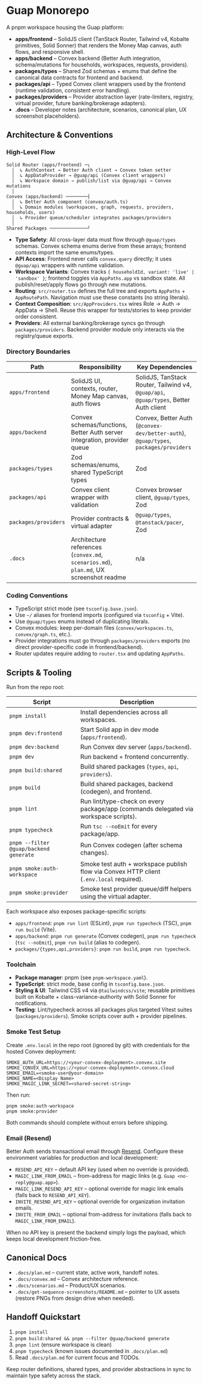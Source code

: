 # Guap Monorepo

A pnpm workspace housing the Guap platform:

- **apps/frontend** – SolidJS client (TanStack Router, Tailwind v4, Kobalte primitives, Solid Sonner) that renders the Money Map canvas, auth flows, and responsive shell.
- **apps/backend** – Convex backend (Better Auth integration, schema/mutations for households, workspaces, requests, providers).
- **packages/types** – Shared Zod schemas + enums that define the canonical data contracts for frontend and backend.
- **packages/api** – Typed Convex client wrappers used by the frontend (runtime validation, consistent error handling).
- **packages/providers** – Provider abstraction layer (rate-limiters, registry, virtual provider, future banking/brokerage adapters).
- **.docs** – Developer notes (architecture, scenarios, canonical plan, UX screenshot placeholders).

## Architecture & Conventions

### High-Level Flow
```
Solid Router (apps/frontend) ─┐
  │  ↳ AuthContext → Better Auth client → Convex token setter
  │  ↳ AppDataProvider → @guap/api (Convex client wrappers)
  │  ↳ Workspace domain → publish/list via @guap/api → Convex mutations
  │
Convex (apps/backend) ────────┤
  │  ↳ Better Auth component (convex/auth.ts)
  │  ↳ Domain modules (workspaces, graph, requests, providers, households, users)
  │  ↳ Provider queue/scheduler integrates packages/providers
  │
Shared Packages ──────────────┘
```

- **Type Safety**: All cross-layer data must flow through `@guap/types` schemas. Convex schema enums derive from these arrays; frontend contexts import the same enums/types.
- **API Access**: Frontend never calls `convex.query` directly; it uses `@guap/api` wrappers with runtime validation.
- **Workspace Variants**: Convex tracks `{ householdId, variant: 'live' | 'sandbox' }`; frontend toggles via `AppPaths.app` vs sandbox state. All publish/reset/apply flows go through new mutations.
- **Routing**: `src/router.tsx` defines the full tree and exports `AppPaths` + `AppRoutePath`. Navigation must use these constants (no string literals).
- **Context Composition**: `src/AppProviders.tsx` wires Role → Auth → AppData → Shell. Reuse this wrapper for tests/stories to keep provider order consistent.
- **Providers**: All external banking/brokerage syncs go through `packages/providers`. Backend provider module only interacts via the registry/queue exports.

### Directory Boundaries

| Path | Responsibility | Key Dependencies |
| ---- | -------------- | ---------------- |
| `apps/frontend` | SolidJS UI, contexts, router, Money Map canvas, auth flows | SolidJS, TanStack Router, Tailwind v4, `@guap/api`, `@guap/types`, Better Auth client |
| `apps/backend` | Convex schemas/functions, Better Auth server integration, provider queue | Convex, Better Auth (`@convex-dev/better-auth`), `@guap/types`, `packages/providers` |
| `packages/types` | Zod schemas/enums, shared TypeScript types | Zod |
| `packages/api` | Convex client wrapper with validation | Convex browser client, `@guap/types`, Zod |
| `packages/providers` | Provider contracts & virtual adapter | `@guap/types`, `@tanstack/pacer`, Zod |
| `.docs` | Architecture references (`convex.md`, `scenarios.md`), `plan.md`, UX screenshot readme | n/a |

### Coding Conventions
- TypeScript strict mode (see `tsconfig.base.json`).
- Use `~/` aliases for frontend imports (configured via `tsconfig` + Vite).
- Use `@guap/types` enums instead of duplicating literals.
- Convex modules: keep per-domain files (`convex/workspaces.ts`, `convex/graph.ts`, etc.).
- Provider integrations must go through `packages/providers` exports (no direct provider-specific code in frontend/backend).
- Router updates require adding to `router.tsx` and updating `AppPaths`.

## Scripts & Tooling

Run from the repo root:

| Script | Description |
| ------ | ----------- |
| `pnpm install` | Install dependencies across all workspaces. |
| `pnpm dev:frontend` | Start Solid app in dev mode (`apps/frontend`). |
| `pnpm dev:backend` | Run Convex dev server (`apps/backend`). |
| `pnpm dev` | Run backend + frontend concurrently. |
| `pnpm build:shared` | Build shared packages (`types`, `api`, `providers`). |
| `pnpm build` | Build shared packages, backend (codegen), and frontend. |
| `pnpm lint` | Run lint/type-check on every package/app (commands delegated via workspace scripts). |
| `pnpm typecheck` | Run `tsc --noEmit` for every package/app. |
| `pnpm --filter @guap/backend generate` | Run Convex codegen (after schema changes). |
| `pnpm smoke:auth-workspace` | Smoke test auth + workspace publish flow via Convex HTTP client (`.env.local` required). |
| `pnpm smoke:provider` | Smoke test provider queue/diff helpers using the virtual adapter. |

Each workspace also exposes package-specific scripts:

- `apps/frontend`: `pnpm run lint` (ESLint), `pnpm run typecheck` (TSC), `pnpm run build` (Vite).
- `apps/backend`: `pnpm run generate` (Convex codegen), `pnpm run typecheck` (`tsc --noEmit`), `pnpm run build` (alias to codegen).
- `packages/{types,api,providers}`: `pnpm run build`, `pnpm run typecheck`.

### Toolchain
- **Package manager**: pnpm (see `pnpm-workspace.yaml`).
- **TypeScript**: strict mode, base config in `tsconfig.base.json`.
- **Styling & UI**: Tailwind CSS v4 via `@tailwindcss/vite`; reusable primitives built on Kobalte + class-variance-authority with Solid Sonner for notifications.
- **Testing**: Lint/typecheck across all packages plus targeted Vitest suites (`packages/providers`). Smoke scripts cover auth + provider pipelines.

### Smoke Test Setup
Create `.env.local` in the repo root (ignored by git) with credentials for the hosted Convex deployment:
```
SMOKE_AUTH_URL=https://<your-convex-deployment>.convex.site
SMOKE_CONVEX_URL=https://<your-convex-deployment>.convex.cloud
SMOKE_EMAIL=<smoke-user@your-domain>
SMOKE_NAME=<Display Name>
SMOKE_MAGIC_LINK_SECRET=<shared-secret-string>
```
Then run:
```
pnpm smoke:auth-workspace
pnpm smoke:provider
```
Both commands should complete without errors before shipping.

### Email (Resend)

Better Auth sends transactional email through [Resend](https://resend.com). Configure these environment variables for production and local development:

- `RESEND_API_KEY` – default API key (used when no override is provided).
- `MAGIC_LINK_FROM_EMAIL` – from-address for magic links (e.g. `Guap <no-reply@guap.app>`).
- `MAGIC_LINK_RESEND_API_KEY` – optional override for magic link emails (falls back to `RESEND_API_KEY`).
- `INVITE_RESEND_API_KEY` – optional override for organization invitation emails.
- `INVITE_FROM_EMAIL` – optional from-address for invitations (falls back to `MAGIC_LINK_FROM_EMAIL`).

When no API key is present the backend simply logs the payload, which keeps local development friction-free.

## Canonical Docs
- `.docs/plan.md` – current state, active work, handoff notes.
- `.docs/convex.md` – Convex architecture reference.
- `.docs/scenarios.md` – Product/UX scenarios.
- `.docs/get-sequence-screenshots/README.md` – pointer to UX assets (restore PNGs from design drive when needed).

## Handoff Quickstart
1. `pnpm install`
2. `pnpm build:shared && pnpm --filter @guap/backend generate`
3. `pnpm lint` (ensure workspace is clean)
4. `pnpm typecheck` (known issues documented in `.docs/plan.md`)
5. Read `.docs/plan.md` for current focus and TODOs.

Keep router definitions, shared types, and provider abstractions in sync to maintain type safety across the stack.
